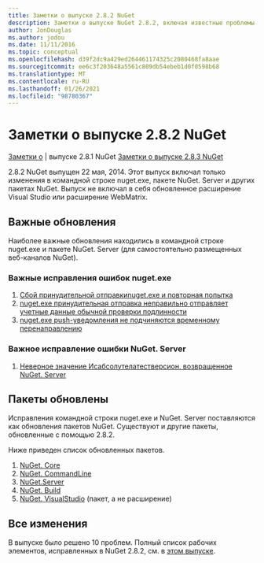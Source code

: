 ```yaml
---
title: Заметки о выпуске 2.8.2 NuGet
description: Заметки о выпуске NuGet 2.8.2, включая известные проблемы, исправления ошибок, добавленные функции и DCR.
author: JonDouglas
ms.author: jodou
ms.date: 11/11/2016
ms.topic: conceptual
ms.openlocfilehash: d39f2dc9a429ed264461174325c2080468fa8aae
ms.sourcegitcommit: ee6c3f203648a5561c809db54ebeb1d0f0598b68
ms.translationtype: MT
ms.contentlocale: ru-RU
ms.lasthandoff: 01/26/2021
ms.locfileid: "98780367"
---
```

# <a name="nuget-282-release-notes"></a>Заметки о выпуске 2.8.2 NuGet

[Заметки о](../release-notes/nuget-2.8.1.md)  |  выпуске 2.8.1 NuGet [Заметки о выпуске 2.8.3 NuGet](../release-notes/nuget-2.8.3.md)

2.8.2 NuGet выпущен 22 мая, 2014.  Этот выпуск включал только изменения в командной строке nuget.exe, пакете NuGet. Server и других пакетах NuGet.  Выпуск не включал в себя обновленное расширение Visual Studio или расширение WebMatrix.

## <a name="notable-updates"></a>Важные обновления

Наиболее важные обновления находились в командной строке nuget.exe и пакете NuGet. Server (для самостоятельно размещенных веб-каналов NuGet).

### <a name="important-nugetexe-bug-fixes"></a>Важные исправления ошибок nuget.exe

1. [ Сбой принудительной отправкиnuget.exe и повторная попытка](https://nuget.codeplex.com/workitem/4000)
1. [nuget.exe принудительная отправка неправильно отправляет учетные данные обычной проверки подлинности](https://nuget.codeplex.com/workitem/4109)
1. [nuget.exe push-уведомления не подчиняются временному перенаправлению](https://nuget.codeplex.com/workitem/4050)

### <a name="important-nugetserver-bug-fix"></a>Важное исправление ошибки NuGet. Server

1. [Неверное значение Исабсолутелатестверсион, возвращенное NuGet. Server](https://nuget.codeplex.com/workitem/4147)

## <a name="packages-updated"></a>Пакеты обновлены

Исправления командной строки nuget.exe и NuGet. Server поставляются как обновления пакетов NuGet.  Существуют и другие пакеты, обновленные с помощью 2.8.2.

Ниже приведен список обновленных пакетов.

1. [NuGet. Core](https://www.nuget.org/packages/NuGet.Core/)
1. [NuGet. CommandLine](https://www.nuget.org/packages/NuGet.CommandLine/)
1. [NuGet.Server](https://www.nuget.org/packages/NuGet.Server/)
1. [NuGet. Build](https://www.nuget.org/packages/NuGet.Build/)
1. [NuGet. VisualStudio](https://www.nuget.org/packages/NuGet.VisualStudio/) (пакет, а не расширение)

## <a name="all-changes"></a>Все изменения
В выпуске было решено 10 проблем. Полный список рабочих элементов, исправленных в NuGet 2.8.2, см. в [этом выпуске](https://nuget.codeplex.com/workitem/list/advanced?keyword=&status=All&type=All&priority=All&release=NuGet%202.8.2&assignedTo=All&component=All&sortField=LastUpdatedDate&sortDirection=Descending&page=0&reasonClosed=All).
